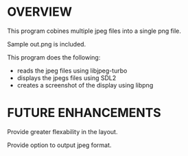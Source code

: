 # OVERVIEW

This program cobines multiple jpeg files into a single png file.

Sample out.png is included.

This program does the following:
- reads the jpeg files using libjpeg-turbo
- displays the jpegs files using SDL2
- creates a screenshot of the display using libpng

# FUTURE ENHANCEMENTS

Provide greater flexability in the layout.

Provide option to output jpeg format.

